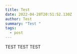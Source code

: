 ```yaml
---
title: Test
date: 2022-04-28T20:51:52.130Z
author: Test
summary: "Test "
tags:
  - post
---
```

TEST TEST TEST
